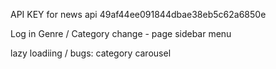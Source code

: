 API KEY for news api
49af44ee091844dbae38eb5c62a6850e

Log in
Genre / Category change - page
sidebar menu

lazy loadiing /
bugs: category carousel
